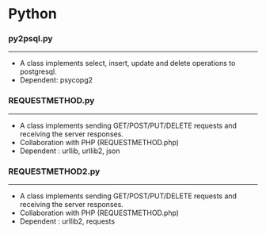 # Python

<script type="text/javascript" src="../js/general.js"></script>

### py2psql.py
---

* A class implements select, insert, update and delete operations to postgresql.
* Dependent: psycopg2

### REQUESTMETHOD.py
---

* A class implements sending GET/POST/PUT/DELETE requests and receiving the server responses.
* Collaboration with PHP (REQUESTMETHOD.php)
* Dependent : urllib, urllib2, json

### REQUESTMETHOD2.py
---

* A class implements sending GET/POST/PUT/DELETE requests and receiving the server responses.
* Collaboration with PHP (REQUESTMETHOD.php)
* Dependent : urllib2, requests